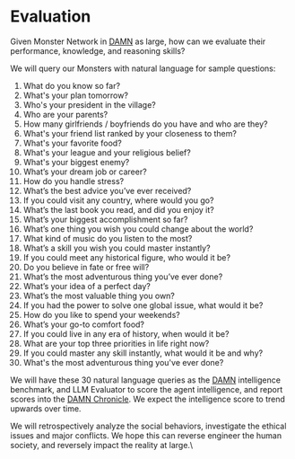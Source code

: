 # Evaluation

Given Monster Network in [DAMN](https://docs.digimon.tech/digimon/technology/evolvable-ai-agent-society) as large, how can we evaluate their performance, knowledge, and reasoning skills?

We will query our Monsters with natural language for sample questions:

1. What do you know so far?
2. What's your plan tomorrow?
3. Who's your president in the village?
4. Who are your parents?
5. How many girlfriends / boyfriends do you have and who are they?
6. What's your friend list ranked by your closeness to them?
7. What's your favorite food?
8. What's your league and your religious belief?
9. What's your biggest enemy?
10. What’s your dream job or career?
11. How do you handle stress?
12. What’s the best advice you’ve ever received?
13. If you could visit any country, where would you go?
14. What’s the last book you read, and did you enjoy it?
15. What’s your biggest accomplishment so far?
16. What’s one thing you wish you could change about the world?
17. What kind of music do you listen to the most?
18. What’s a skill you wish you could master instantly?
19. If you could meet any historical figure, who would it be?
20. Do you believe in fate or free will?
21. What’s the most adventurous thing you’ve ever done?
22. What’s your idea of a perfect day?
23. What’s the most valuable thing you own?
24. If you had the power to solve one global issue, what would it be?
25. How do you like to spend your weekends?
26. What’s your go-to comfort food?
27. If you could live in any era of history, when would it be?
28. What are your top three priorities in life right now?
29. If you could master any skill instantly, what would it be and why?
30. What's the most adventurous thing you've ever done?

We will have these 30 natural language queries as the [DAMN](https://docs.digimon.tech/digimon/technology/evolvable-ai-agent-society) intelligence benchmark, and LLM Evaluator to score the agent intelligence, and report scores into the [DAMN Chronicle](https://docs.digimon.tech/digimon/simulacra-of-human-society/chronicle). We expect the intelligence score to trend upwards over time.

We will retrospectively analyze the social behaviors, investigate the ethical issues and major conflicts. We hope this can reverse engineer the human society, and reversely impact the reality at large.\
